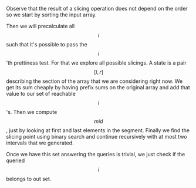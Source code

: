 Observe that the result of a slicing operation does not depend on the order so we start by sorting the input array.

Then we will precalculate all $$i$$ such that it's possible to pass the $$i$$'th prettiness test.  For that we explore all possible slicings.  A state is a pair $$[l, r]$$ describing the section of the array that we are considering right now.  We get its sum cheaply by having prefix sums on the original array and add that value to our set of reachable $$i$$'s.  Then we compute $$mid$$, just by looking at first and last elements in the segment.  Finally we find the slicing point using binary search and continue recursively with at most two intervals that we generated.

Once we have this set answering the queries is trivial, we just check if the queried $$i$$ belongs to out set.
